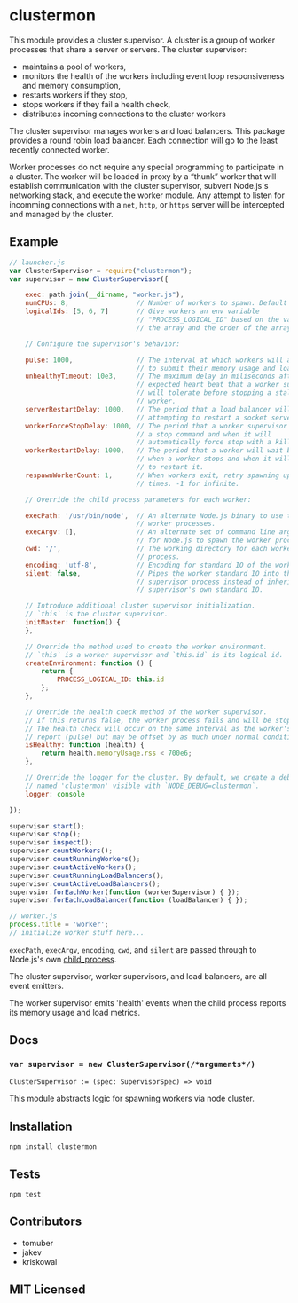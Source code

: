 
# clustermon

This module provides a cluster supervisor.
A cluster is a group of worker processes that share a server or servers.
The cluster supervisor:

-   maintains a pool of workers,
-   monitors the health of the workers including event loop responsiveness and
    memory consumption,
-   restarts workers if they stop,
-   stops workers if they fail a health check,
-   distributes incoming connections to the cluster workers

The cluster supervisor manages workers and load balancers.
This package provides a round robin load balancer.
Each connection will go to the least recently connected worker.

Worker processes do not require any special programming to participate in a
cluster.
The worker will be loaded in proxy by a “thunk” worker that will establish
communication with the cluster supervisor, subvert Node.js's networking stack,
and execute the worker module.
Any attempt to listen for incomming connections with a `net`, `http`, or
`https` server will be intercepted and managed by the cluster.

## Example

```js
// launcher.js
var ClusterSupervisor = require("clustermon");
var supervisor = new ClusterSupervisor({

    exec: path.join(__dirname, "worker.js"),
    numCPUs: 8,                 // Number of workers to spawn. Default is # cores.
    logicalIds: [5, 6, 7]       // Give workers an env variable
                                // "PROCESS_LOGICAL_ID" based on the values in
                                // the array and the order of the array.

    // Configure the supervisor's behavior:

    pulse: 1000,                // The interval at which workers will attempt
                                // to submit their memory usage and load statistics.
    unhealthyTimeout: 10e3,     // The maximum delay in miliseconds after an
                                // expected heart beat that a worker supervisor
                                // will tolerate before stopping a stalled
                                // worker.
    serverRestartDelay: 1000,   // The period that a load balancer will wait before
                                // attempting to restart a socket server.
    workerForceStopDelay: 1000, // The period that a worker supervisor will wait between
                                // a stop command and when it will
                                // automatically force stop with a kill signal.
    workerRestartDelay: 1000,   // The period that a worker will wait between
                                // when a worker stops and when it will attempt
                                // to restart it.
    respawnWorkerCount: 1,      // When workers exit, retry spawning up to x
                                // times. -1 for infinite.

    // Override the child process parameters for each worker:

    execPath: '/usr/bin/node',  // An alternate Node.js binary to use to spawn
                                // worker processes.
    execArgv: [],               // An alternate set of command line arguments
                                // for Node.js to spawn the worker process.
    cwd: '/',                   // The working directory for each worker
                                // process.
    encoding: 'utf-8',          // Encoding for standard IO of the worker.
    silent: false,              // Pipes the worker standard IO into the
                                // supervisor process instead of inheriting the
                                // supervisor's own standard IO.

    // Introduce additional cluster supervisor initialization.
    // `this` is the cluster supervisor.
    initMaster: function() {
    },

    // Override the method used to create the worker environment.
    // `this` is a worker supervisor and `this.id` is its logical id.
    createEnvironment: function () {
        return {
            PROCESS_LOGICAL_ID: this.id
        };
    },

    // Override the health check method of the worker supervisor.
    // If this returns false, the worker process fails and will be stopped.
    // The health check will occur on the same interval as the worker's health
    // report (pulse) but may be offset by as much under normal conditions.
    isHealthy: function (health) {
        return health.memoryUsage.rss < 700e6;
    },

    // Override the logger for the cluster. By default, we create a debuglog
    // named 'clustermon' visible with `NODE_DEBUG=clustermon`.
    logger: console

});

supervisor.start();
supervisor.stop();
supervisor.inspect();
supervisor.countWorkers();
supervisor.countRunningWorkers();
supervisor.countActiveWorkers();
supervisor.countRunningLoadBalancers();
supervisor.countActiveLoadBalancers();
supervsior.forEachWorker(function (workerSupervisor) { });
supervisor.forEachLoadBalancer(function (loadBalancer) { });
```

```js
// worker.js
process.title = 'worker';
// initialize worker stuff here...
```

`execPath`, `execArgv`, `encoding`, `cwd`, and `silent` are passed through to
Node.js's own [child_process][].

[child_process]: http://nodejs.org/api/child_process.html

The cluster supervisor, worker supervisors, and load balancers, are all event emitters.

The worker supervisor emits 'health' events when the child process reports its
memory usage and load metrics.


## Docs

### `var supervisor = new ClusterSupervisor(/*arguments*/)`

```ocaml
ClusterSupervisor := (spec: SupervisorSpec) => void
```

This module abstracts logic for spawning workers via node cluster.

## Installation

`npm install clustermon`

## Tests

`npm test`

## Contributors

 - tomuber
 - jakev
 - kriskowal

## MIT Licensed

